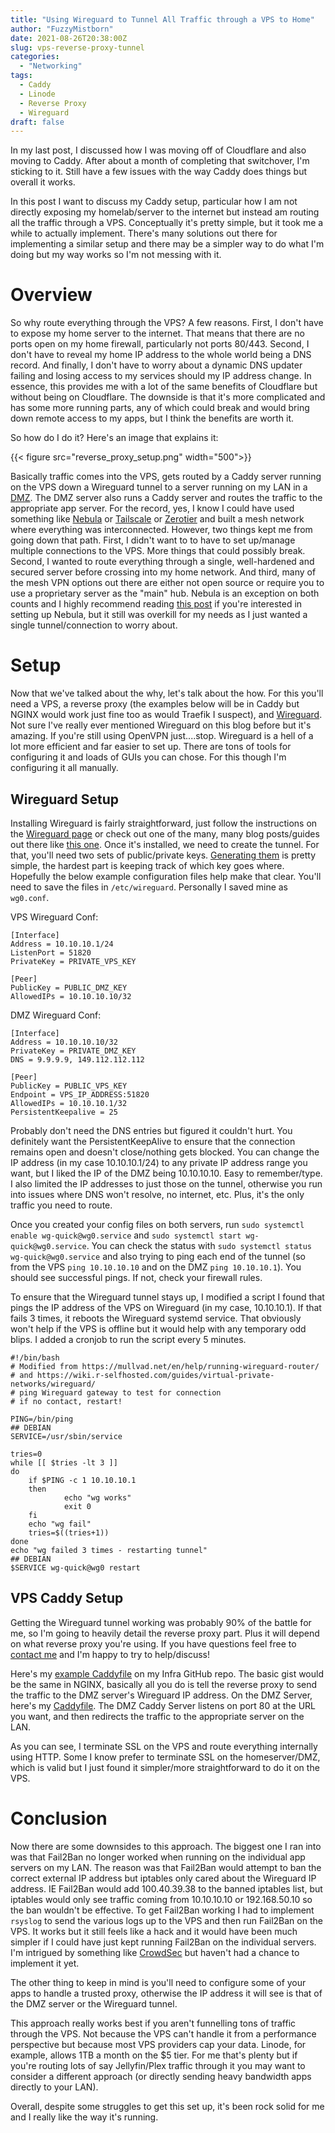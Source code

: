 ```yaml
---
title: "Using Wireguard to Tunnel All Traffic through a VPS to Home"
author: "FuzzyMistborn"
date: 2021-08-26T20:38:00Z
slug: vps-reverse-proxy-tunnel
categories:
  - "Networking"
tags:
  - Caddy
  - Linode
  - Reverse Proxy
  - Wireguard
draft: false
---
```


In my last post, I discussed how I was moving off of Cloudflare and also moving to Caddy.  After about a month of completing that switchover, I'm sticking to it.  Still have a few issues with the way Caddy does things but overall it works.  

In this post I want to discuss my Caddy setup, particular how I am not directly exposing my homelab/server to the internet but instead am routing all the traffic through a VPS.  Conceptually it's pretty simple, but it took me a while to actually implement.  There's many solutions out there for implementing a similar setup and there may be a simpler way to do what I'm doing but my way works so I'm not messing with it.

# Overview

So why route everything through the VPS?  A few reasons.  First, I don't have to expose my home server to the internet.  That means that there are no ports open on my home firewall, particularly not ports 80/443.  Second, I don't have to reveal my home IP address to the whole world being a DNS record.  And finally, I don't have to worry about a dynamic DNS updater failing and losing access to my services should my IP address change.  In essence, this provides me with a lot of the same benefits of Cloudflare but without being on Cloudflare.  The downside is that it's more complicated and has some more running parts, any of which could break and would bring down remote access to my apps, but I think the benefits are worth it.

So how do I do it?  Here's an image that explains it:

{{< figure src="reverse_proxy_setup.png" width="500">}}

Basically traffic comes into the VPS, gets routed by a Caddy server running on the VPS down a Wireguard tunnel to a server running on my LAN in a [DMZ](https://en.wikipedia.org/wiki/DMZ_%28computing%29).  The DMZ server also runs a Caddy server and routes the traffic to the appropriate app server.  For the record, yes, I know I could have used something like [Nebula](https://github.com/slackhq/nebula) or [Tailscale](https://tailscale.com/) or [Zerotier](https://www.zerotier.com/) and built a mesh network where everything was interconnected.  However, two things kept me from going down that path.  First, I didn't want to to have to set up/manage multiple connections to the VPS.  More things that could possibly break.  Second, I wanted to route everything through a single, well-hardened and secured server before crossing into my home network.  And third, many of the mesh VPN options out there are either not open source or require you to use a proprietary server as the "main" hub.  Nebula is an exception on both counts and I highly recommend reading [this post](https://theorangeone.net/posts/nebula-intro/) if you're interested in setting up Nebula, but it still was overkill for my needs as I just wanted a single tunnel/connection to worry about.

# Setup

Now that we've talked about the why, let's talk about the how.  For this you'll need a VPS, a reverse proxy (the examples below will be in Caddy but NGINX would work just fine too as would Traefik I suspect), and [Wireguard](https://www.wireguard.com/).  Not sure I've really ever mentioned Wireguard on this blog before but it's amazing.  If you're still using OpenVPN just....stop.  Wireguard is a hell of a lot more efficient and far easier to set up.  There are tons of tools for configuring it and loads of GUIs you can chose.  For this though I'm configuring it all manually.

## Wireguard Setup

Installing Wireguard is fairly straightforward, just follow the instructions on the [Wireguard page](https://www.wireguard.com/install/) or check out one of the many, many blog posts/guides out there like [this one](https://www.digitalocean.com/community/tutorials/how-to-set-up-wireguard-on-ubuntu-20-04).  Once it's installed, we need to create the tunnel.  For that, you'll need two sets of public/private keys.  [Generating them](https://www.wireguard.com/quickstart/#key-generation) is pretty simple, the hardest part is keeping track of which key goes where.  Hopefully the below example configuration files help make that clear.  You'll need to save the files in `/etc/wireguard`.  Personally I saved mine as `wg0.conf`.

VPS Wireguard Conf:
```
[Interface]
Address = 10.10.10.1/24
ListenPort = 51820
PrivateKey = PRIVATE_VPS_KEY

[Peer]
PublicKey = PUBLIC_DMZ_KEY
AllowedIPs = 10.10.10.10/32
```

DMZ Wireguard Conf:
```
[Interface]
Address = 10.10.10.10/32
PrivateKey = PRIVATE_DMZ_KEY
DNS = 9.9.9.9, 149.112.112.112

[Peer]
PublicKey = PUBLIC_VPS_KEY
Endpoint = VPS_IP_ADDRESS:51820
AllowedIPs = 10.10.10.1/32
PersistentKeepalive = 25
```

Probably don't need the DNS entries but figured it couldn't hurt.  You definitely want the PersistentKeepAlive to ensure that the connection remains open and doesn't close/nothing gets blocked.  You can change the IP address (in my case 10.10.10.1/24) to any private IP address range you want, but I liked the IP of the DMZ being 10.10.10.10.  Easy to remember/type.  I also limited the IP addresses to just those on the tunnel, otherwise you run into issues where DNS won't resolve, no internet, etc.  Plus, it's the only traffic you need to route.

Once you created your config files on both servers, run `sudo systemctl enable wg-quick@wg0.service` and `sudo systemctl start wg-quick@wg0.service`.  You can check the status with `sudo systemctl status wg-quick@wg0.service` and also trying to ping each end of the tunnel (so from the VPS `ping 10.10.10.10` and on the DMZ `ping 10.10.10.1`).  You should see successful pings.  If not, check your firewall rules.

To ensure that the Wireguard tunnel stays up, I modified a script I found that pings the IP address of the VPS on Wireguard (in my case, 10.10.10.1).  If that fails 3 times, it reboots the Wireguard systemd service.  That obviously won't help if the VPS is offline but it would help with any temporary odd blips.  I added a cronjob to run the script every 5 minutes.

```
#!/bin/bash
# Modified from https://mullvad.net/en/help/running-wireguard-router/
# and https://wiki.r-selfhosted.com/guides/virtual-private-networks/wireguard/
# ping Wireguard gateway to test for connection
# if no contact, restart!

PING=/bin/ping
## DEBIAN
SERVICE=/usr/sbin/service

tries=0
while [[ $tries -lt 3 ]]
do
    if $PING -c 1 10.10.10.1
    then
            echo "wg works"
            exit 0
    fi
    echo "wg fail"
    tries=$((tries+1))
done
echo "wg failed 3 times - restarting tunnel"
## DEBIAN
$SERVICE wg-quick@wg0 restart
```

## VPS Caddy Setup

Getting the Wireguard tunnel working was probably 90% of the battle for me, so I'm going to heavily detail the reverse proxy part.  Plus it will depend on what reverse proxy you're using.  If you have questions feel free to [contact me](https://blog.fuzzymistborn.com/about-me/) and I'm happy to try to help/discuss!

Here's my [example Caddyfile](https://github.com/FuzzyMistborn/infra/blob/main/roles/ambition/templates/Caddyfile.j2) on my Infra GitHub repo.  The basic gist would be the same in NGINX, basically all you do is tell the reverse proxy to send the traffic to the DMZ server's Wireguard IP address.  On the DMZ Server, here's my [Caddyfile](https://github.com/FuzzyMistborn/infra/blob/main/roles/honor/templates/Caddyfile.j2).  The DMZ Caddy Server listens on port 80 at the URL you want, and then redirects the traffic to the appropriate server on the LAN.

As you can see, I terminate SSL on the VPS and route everything internally using HTTP.  Some I know prefer to terminate SSL on the homeserver/DMZ, which is valid but I just found it simpler/more straightforward to do it on the VPS.

# Conclusion

Now there are some downsides to this approach.  The biggest one I ran into was that Fail2Ban no longer worked when running on the individual app servers on my LAN.  The reason was that Fail2Ban would attempt to ban the correct external IP address but iptables only cared about the Wireguard IP address.  IE Fail2Ban would add 100.40.39.38 to the banned iptables list, but iptables would only see traffic coming from 10.10.10.10 or 192.168.50.10 so the ban wouldn't be effective.  To get Fail2Ban working I had to implement `rsyslog` to send the various logs up to the VPS and then run Fail2Ban on the VPS.  It works but it still feels like a hack and it would have been much simpler if I could have just kept running Fail2Ban on the individual servers.  I'm intrigued by something like [CrowdSec](https://crowdsec.net/) but haven't had a chance to implement it yet.

The other thing to keep in mind is you'll need to configure some of your apps to handle a trusted proxy, otherwise the IP address it will see is that of the DMZ server or the Wireguard tunnel.

This approach really works best if you aren't funnelling tons of traffic through the VPS.  Not because the VPS can't handle it from a performance perspective but because most VPS providers cap your data.  Linode, for example, allows 1TB a month on the $5 tier.  For me that's plenty but if you're routing lots of say Jellyfin/Plex traffic through it you may want to consider a different approach (or directly sending heavy bandwidth apps directly to your LAN).

Overall, despite some struggles to get this set up, it's been rock solid for me and I really like the way it's running.